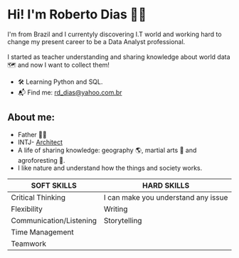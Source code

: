 # Hi! I'm Roberto Dias :raising_hand_man:
I'm from Brazil and I currentyly discovering I.T world and working hard to change my present career to be a Data Analyst professional.
\
\
I started as teacher understanding and sharing knowledge about world data :world_map: and now I want to collect them!

* :hammer_and_wrench: Learning Python and SQL.
* :mailbox_with_mail: Find me: rd_dias@yahoo.com.br

## About me:
* Father :family_man_boy:
* INTJ- [Architect](https://www.16personalities.com/intj-personality)
* A life of sharing knowledge: geography :earth_americas:, martial arts :martial_arts_uniform: and agroforesting :seedling:.
* I like nature and understand how the things and society works.

SOFT SKILLS|HARD SKILLS
---|---
 Critical Thinking|I can make you understand any issue
 Flexibility|Writing
 Communication/Listening|Storytelling
 Time Management|
 Teamwork|
